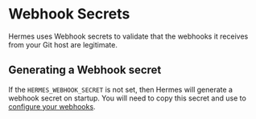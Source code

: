 # Webhook Secrets

Hermes uses Webhook secrets to validate that the webhooks it receives from your Git host are legitimate.

## Generating a Webhook secret

If the `HERMES_WEBHOOK_SECRET` is not set, then Hermes will generate a webhook secret on startup. You will need to copy this secret and use to [configure your webhooks](./configure-webhooks.md).